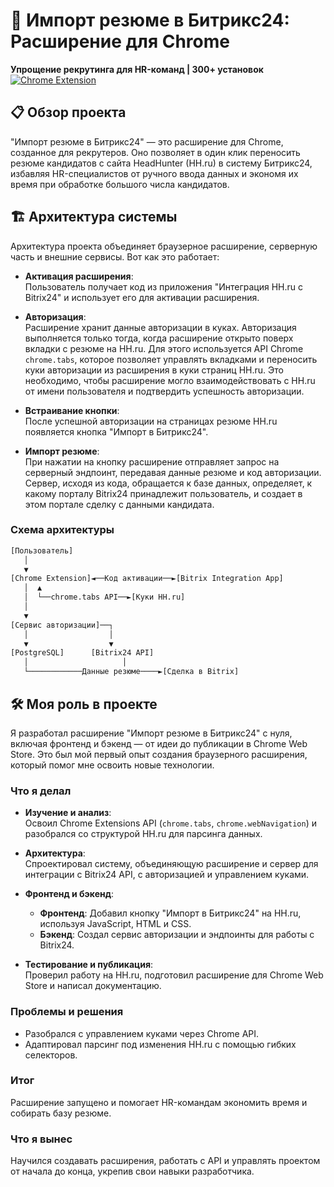 # 🔄 Импорт резюме в Битрикс24: Расширение для Chrome  
**Упрощение рекрутинга для HR-команд | 300+ установок**  
[![Chrome Extension](https://img.shields.io/badge/Chrome_Web_Store-4.5/5⭐-4285F4?logo=googlechrome&logoColor=white)](https://chromewebstore.google.com/detail/%D0%B8%D0%BC%D0%BF%D0%BE%D1%80%D1%82-%D1%80%D0%B5%D0%B7%D1%8E%D0%BC%D0%B5/mjepbnolegdpfonnhhjjjgffiidibbkc?pli=1)

## 📋 Обзор проекта  
"Импорт резюме в Битрикс24" — это расширение для Chrome, созданное для рекрутеров. Оно позволяет в один клик переносить резюме кандидатов с сайта HeadHunter (HH.ru) в систему Битрикс24, избавляя HR-специалистов от ручного ввода данных и экономя их время при обработке большого числа кандидатов.

## 🏗️ Архитектура системы  
Архитектура проекта объединяет браузерное расширение, серверную часть и внешние сервисы. Вот как это работает:

- **Активация расширения**:  
  Пользователь получает код из приложения "Интеграция HH.ru с Bitrix24" и использует его для активации расширения.

- **Авторизация**:  
  Расширение хранит данные авторизации в куках. Авторизация выполняется только тогда, когда расширение открыто поверх вкладки с резюме на HH.ru. Для этого используется API Chrome `chrome.tabs`, которое позволяет управлять вкладками и переносить куки авторизации из расширения в куки страниц HH.ru. Это необходимо, чтобы расширение могло взаимодействовать с HH.ru от имени пользователя и подтвердить успешность авторизации.

- **Встраивание кнопки**:  
  После успешной авторизации на страницах резюме HH.ru появляется кнопка "Импорт в Битрикс24".

- **Импорт резюме**:  
  При нажатии на кнопку расширение отправляет запрос на серверный эндпоинт, передавая данные резюме и код авторизации. Сервер, исходя из кода, обращается к базе данных, определяет, к какому порталу Bitrix24 принадлежит пользователь, и создает в этом портале сделку с данными кандидата.

### Схема архитектуры  
```bash
[Пользователь]
   │
   ▼
[Chrome Extension]◄──Код активации──►[Bitrix Integration App]
   │  ▲
   │  └──chrome.tabs API──►[Куки HH.ru]
   │
   ▼
[Сервис авторизации]──┐
   │                  │
   ▼                  ▼
[PostgreSQL]      [Bitrix24 API]
   │                     │
   └────────────Данные резюме────►[Сделка в Bitrix]
```

## 🛠️ Моя роль в проекте

Я разработал расширение "Импорт резюме в Битрикс24" с нуля, включая фронтенд и бэкенд — от идеи до публикации в Chrome Web Store. Это был мой первый опыт создания браузерного расширения, который помог мне освоить новые технологии.

### Что я делал

- **Изучение и анализ**:  
  Освоил Chrome Extensions API (`chrome.tabs`, `chrome.webNavigation`) и разобрался со структурой HH.ru для парсинга данных.

- **Архитектура**:  
  Спроектировал систему, объединяющую расширение и сервер для интеграции с Bitrix24 API, с авторизацией и управлением куками.

- **Фронтенд и бэкенд**:  
  - **Фронтенд**: Добавил кнопку "Импорт в Битрикс24" на HH.ru, используя JavaScript, HTML и CSS.  
  - **Бэкенд**: Создал сервис авторизации и эндпоинты для работы с Bitrix24.

- **Тестирование и публикация**:  
  Проверил работу на HH.ru, подготовил расширение для Chrome Web Store и написал документацию.

### Проблемы и решения

- Разобрался с управлением куками через Chrome API.  
- Адаптировал парсинг под изменения HH.ru с помощью гибких селекторов.

### Итог

Расширение запущено и помогает HR-командам экономить время и собирать базу резюме.

### Что я вынес

Научился создавать расширения, работать с API и управлять проектом от начала до конца, укрепив свои навыки разработчика.
